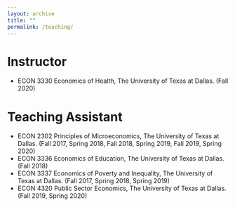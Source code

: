 ```yaml
---
layout: archive
title: ""
permalink: /teaching/
---
```

# <b> Instructor</b> <br>
* ECON 3330 Economics of Health, The University of Texas at Dallas. (Fall 2020) <br>
# <b> Teaching Assistant</b> <br>
* ECON 2302 Principles of Microeconomics, The University of Texas at Dallas. (Fall 2017, Spring 2018, Fall 2018, Spring 2019, Fall 2019, Spring 2020)
* ECON 3336 Economics of Education, The University of Texas at Dallas. (Fall 2018)
* ECON 3337 Economics of Poverty and Inequality, The University of Texas at Dallas. (Fall 2017, Spring 2018, Spring 2019)
* ECON 4320 Public Sector Economics, The University of Texas at Dallas. (Fall 2019, Spring 2020)

